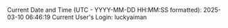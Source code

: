 Current Date and Time (UTC - YYYY-MM-DD HH:MM:SS formatted): 2025-03-10 06:46:19
Current User's Login: luckyaiman
